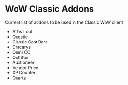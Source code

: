 # WoW Classic Addons
Current list of addons to be used in the Classic WoW client

 - Atlas Loot
 - Questie
 - Classic Cast Bars
 - Dracarys
 - Omni CC
 - Outfitter
 - Auctioneer
 - Vendor Price
 - XP Counter
 - Quartz
